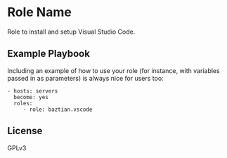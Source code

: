Role Name
=========

Role to install and setup Visual Studio Code.

Example Playbook
----------------

Including an example of how to use your role (for instance, with variables passed in as parameters) is always nice for users too:

    - hosts: servers
      become: yes
      roles:
         - role: baztian.vscode

License
-------

GPLv3

